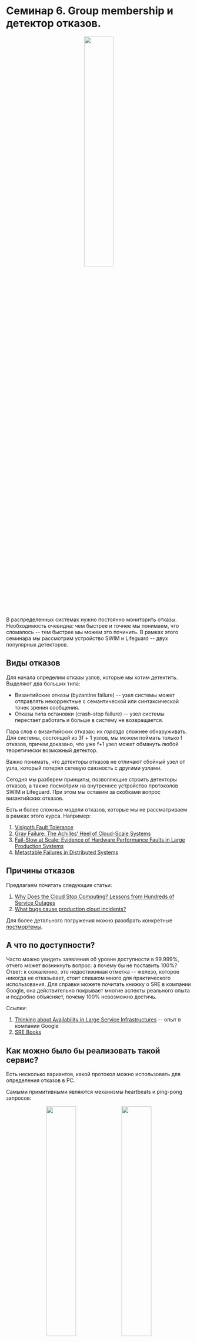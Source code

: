# Семинар 6. Group membership и детектор отказов.

<p align="center"><img src="./media/failure-detector.jpg" width="40%" /></p>

В распределенных системах нужно постоянно мониторить отказы. Необходимость очевидна: чем быстрее и точнее мы понимаем, что сломалось -- тем быстрее мы можем это починить. В рамках этого семинара мы рассмотрим устройство SWIM и Lifeguard -- двух популярных детекторов.

## Виды отказов

Для начала определим отказы узлов, которые мы хотим детектить. Выделяют два больших типа:

- Византийские отказы (byzantine failure) -- узел системы может отправлять некорректные с семантической или синтаксической точек зрения сообщения.
- Отказы типа остановки (crash-stop failure) -- узел системы перестает работать и больше в систему не возвращается.

Пара слов о византийских отказах: их *гораздо* сложнее обнаруживать. Для системы, состоящей из 3f + 1 узлов, мы можем поймать только f отказов, причем доказано, что уже f+1 узел может обмануть любой теоретически возможный детектор.

Важно понимать, что детекторы отказов не отличают сбойный узел от узла, который потерял сетевую связность с другими узлами.

Сегодня мы разберем принципы, позволяющие строить детекторы отказов, а также посмотрим на внутреннее устройство протоколов SWIM и Lifeguard. При этом мы оставим за скобками вопрос византийских отказов.

Есть и более сложные модели отказов, которые мы не рассматриваем в рамках этого курса. Например:

1. [Visigoth Fault Tolerance](https://www.dpss.inesc-id.pt/~rodrigo/vft_eurosys15.pdf)
2. [Gray Failure: The Achilles’ Heel of Cloud-Scale Systems](https://www.microsoft.com/en-us/research/wp-content/uploads/2017/06/paper-1.pdf)
3. [Fail-Slow at Scale: Evidence of Hardware Performance Faults in Large Production Systems](https://www.usenix.org/conference/fast18/presentation/gunawi)
4. [Metastable Failures in Distributed Systems](https://dl.acm.org/doi/pdf/10.1145/3458336.3465286)

## Причины отказов

Предлагаем почитать следующие статьи:

1. [Why Does the Cloud Stop Computing? Lessons from Hundreds of Service Outages](https://ucare.cs.uchicago.edu/pdf/socc16-cos.pdf)
1. [What bugs cause production cloud incidents?](https://people.cs.uchicago.edu/~shanlu/paper/hotos19_azure.pdf)

Для более детального погружения можно разобрать конкретные [постмортемы](https://github.com/danluu/post-mortems).

## А что по доступности?

Часто можно увидеть заявления об уровне доступности в 99.999%, отчего может возникнуть вопрос: а почему бы не поставить 100%? Ответ: к сожалению, это недостижимая отметка -- железо, которое никогда не отказывает, стоит слишком много для практического использования. Для справки можете почитать книжку о SRE в компании Google, она действительно покрывает многие аспекты реального опыта и подробно объясняет, почему 100% невозможно достичь.

Ссылки:

1. [Thinking about Availability in Large Service Infrastructures](https://research.google/pubs/thinking-about-availability-in-large-service-infrastructures/) --
   опыт в компании Google
1. [SRE Books](https://sre.google/books/)

## Как можно было бы реализовать такой сервис?

Есть несколько вариантов, какой протокол можно использовать для определения отказов в РС.

Самыми примитивными являются механизмы heartbeats и ping-pong запросов:

<p align="center">
   <img src="./media/heartbeats.jpg" width="40%" />
   <img src="./media/ping-basic.jpg" width="40%" />
</p>

Преимущества -- простая реализация. Недостатки -- большая нагрузка на сеть в схеме "каждый с каждым".

## SWIM

<p align="center"><img src="./media/swim-basic.jpg" width="40%" /></p>

*S*calable *W*eakly-consistent *I*nfection-style Process Group *M*embership Protocol -- протокол, [опубликованный](https://www.cs.cornell.edu/projects/Quicksilver/public_pdfs/SWIM.pdf) в 2002 году. В то время масштабы были совершенно иные и только единичные институты и компании могли иметь около 100+ компьютеров, в статье примеры приведены только лишь на кластере из 55 машин, что в то время являлось огромным достижением.

Важно, что детекторы можно строить с weakly-consistent (то есть когда-нибудь машины кластера узнают) гарантиями.

SWIM в своём основании имеет алгоритм Gossip, но только спрашивается ровно один процесс. Каждый узел A выбирает одного случайного соседа B, которому он отправляет сообщение ping. Узел B, получивший такое сообщение, в ответ отправляет сообщение ack. Если же A видит ответ узла B, то B считается живым процессом. Такие раунды проходят с интервалом $T$, он фиксирован в протоколе и никогда не меняется, даже если сеть начинает деградировать повсеместно, эта одна из отличительных особенностей протокола, о недостатках которой мы поговорим ниже.

Каждый процесс поддерживает список всех известных для него участников системы. В отличие от heartbeats, где каждый узел посылает каждому узлу сообщение о том, что он жив, количество сообщений за один раунд в SWIM растет линейно от количества узлов.

В случае, если ответ не дошел, узел, отправивший изначально запрос, инициирует "дозвон" остальных узлов. В протоколе зафиксировано число $k$ -- количество узлов, которым будет отправлен запрос ping-req. При получении этого запроса, машина должна отправить ping машине под вопросом и ретранслировать ответ обратно. На практике $k$ выбирают константным -- оно выбрано так, потому что если процесс мёртв и не отвечает хотя бы двум независимым, то с большой вероятностью что-то не так с самим процессом. Авторы статьи предлагают брать $k$ равным трём.

<p align="center"><img src="./media/swim-ping-req.jpg" width="40%" /></p>

В случае, если indirect pings, не сработали, то машина под вопросом объявляется отказавшей, и информация об этом отправляется всем остальным посредствам какого-нибудь gossip протокола (в простейшем случае -- IP Multicast).

<p align="center"><img src="./media/swim-multicast.jpg" width="40%" /></p>

Посчитаем вероятности. Пусть $n$ -- количество всего процессов в системе, $q_f$ -- дробная часть количества неотказавших процессов. Также предположим, что у всех процессов есть список всех других из $n$ узлов. Тогда вероятность того, что данный процесс будет выбран в качестве ping равна:

$$1-(1 - \frac{1}{n - 1})^{nq_f}$$

Так происходит, потому что всего живо $nq_f$ процессов, вероятность каждого выбрать не данного равна $1 - \frac{1}{n - 1}$, значит для выбора данного надо вычесть это число из единицы.

Отсюда имеем следующее среднее время детекции отказа при достаточно больших $n$:

$$\frac{T}{1 - e^{-q_f}}$$

При этом, каждый корректный узел может быть объявлен отказавшим из-за потери пакетов сетью. Пусть $q_{ml}$ -- вероятность доставки пакета (это число должно быть достаточно большим, на практике рассчитывают от 0.9-0.95). В статье авторы приводят следующую формулу для вероятности ложного срабатывания детектора из-за потерь пакетов:

$$q_f(1 - q_{ml}^2)(1 - q_fq_{ml}^4)^k\frac{1}{1 - e^{-q_f}}$$

Вывод этой формулы Вы можете посмотреть в [этой статье](https://www.cs.cornell.edu/projects/Quicksilver/public_pdfs/On%20Scalable.pdf), там ничего сложного, предел и простая логика о том, что ping не ответил и все из $k$ упавшие или не доставили хотя бы один из 4 процессов. Последний множитель отвечает за время, сколько мы должны ждать, чтобы процесс был выбран как ping target.

С помощью этой формулы можно подбирать $k$. Например, если 90% процессов работают при 90% доступности сети, то вероятность ложного срабатывания детектора равна около 0.02 при $k=3$. В целом 1-2% это достаточно стандартные числа для классического SWIM протокола в обнаружении ложноположительных результатов.

Когда какой-то процесс замечает, что другой узел является упавшим, то этот процесс начинает рассылать вместе с ping и ping-req запросами информацию о том, кого процесс считает упавшим. Это сделано для того, чтобы об этом обнаружении узнали остальные участники системы. Раунды Gossip позволяют распространять эту информацию достаточно быстро. Эта информация распространяется по дифференциальному уравнению по времени $t$ и математическое ожидание равно:

$$\frac{dx}{dt} = \left(\frac{2}{n} - \frac{1}{n^2}\right)x(n - x) \Rightarrow x = \frac{n}{1 %2B (n - 1)e^{-(2 - 1/n)t}}$$

Относитесь к этой формуле как к скорости распространения по разрезу с вероятностью соединения упавшего (инфицированного) и неупавшего процесса. Получается, что чтобы практически все знали об инфицированном достаточно $O(\log n)$ раундов, на практике берут строго логарифм, и SWIM за это время сходится с большой вероятностью.

Другим доказательством такой асимптотики является тот факт, что случайный граф, где из каждой вершины выходит $2 \log n$ случайных ребёр из каждой вершины с большой вероятностью будет [связным](https://mathoverflow.net/questions/60075/connectivity-of-the-erd%C5%91s-r%C3%A9nyi-random-graph).

В целом при интервале в 0.2 секунды и с 10% потерей пакетов и 10% упавшими узлами сходимость SWIM составит около 3.5 секунд, когда все узнают о состоянии всех других узлов:

<p align="center"><img src="./media/swim-convergence.png" width="80%" /></p>

## Suspicion Mechanism

Так как железо нестабильно, и иногда узлы могут просто уходить в себя на несколько секунд или просто срабатывать ложноположительные отказы из-за сети, то хочется как-то уменьшать такие проблемы. Конечно, можно увеличивать $k$, но такое решение спасает только от проблемы нестабильности сети, но не от проблемы того, что процесс решит подумать какое-то время. Для этого SWIM (и в последствии Lifeguard) вводит Suspicion механизм, когда другие узлы не сразу считают неответивший процесс упавшим, а "подозревают" его какое-то время. То есть если процесс A не получил подтверждение от процесса B, то A не считает B сразу упавшим, а только подозревает его. Одновременно процесс A рассылает свое подозрение всем остальным процессам при ping и ping-req запросах. Процессы, которые получили такое сообщение, тоже помечают B подозрительным. Подозрительные процессы считаются неупавшими, но если к ним задают ping запрос, и они отвечают, то всем рассылается Alive сообщение.

Далее у подозрительного процесса B есть время $T'$, которое используется для того, чтобы он ответил на ping утвердительно -- показал, что он жив. Это время берётся с запасом, чтобы знать с большой вероятностью, что кто-то сделает ping запрос к этому упавшему процессу.

1. Если процесс B показал, что он жив процессу C, то C начинает распространять эту информацию всем остальным (Alive).
1. Если процесс B в течение таймаута не ответил процессу, то начинается распространение подтверждения информации, о том, что процесс мёртв (Confirm).

У такого подхода есть проблема, что некоторые процессы могут не успеть получить подтверждение и считать процесс B мёртвым (и даже начинать это распространять). Для решения этой проблемы с каждым процессом связан счетчик incarnation number, который может увеличивать только сам процесс. Делает он это тогда, когда обнаруживает, что его подозревают. Также каждый процесс хранит в своём membership list последнее известное ему значение incarnation number другого процесса. Incarnation number добавляется в ответы на ping, и при распространении Alive, новое значение нивелирует все остальные сообщения с меньшими значениями. Сообщение Suspect нивелирует все "меньшие" Suspect и "не большие" Alive, а также все Confirm. А если уж пришло Confirm и не пришло никакое Alive до этого или Suspect, то процесс всё-таки будет считаться умершим. Выбирать $T'$ стоит как $C T \log n$ для достаточной константы $C$, чтобы знать, что сообщения Suspect всем доставятся и не раньше, чем начнётся распространение Confirm.

Такой механизм позволяет уменьшать ложноположительные срабатывания детектора, но в то же время может увеличивать время, когда упавший процесс правильно обнаруживается как упавший. Стоит отметить, что это является расширением протокола, а не его обязательной частью. Часто в реализациях этого протокола эту часть опускают из-за сложности.

SWIM долгое время (да и сейчас) является стандартом в обнаружении отказов в weak consistency модели. Например, система [Tarantool](https://slides.com/gerold103/swim-fosdem2020) использует его.

В системе [Serf](https://github.com/hashicorp/serf) этот алгоритм был долгое время основным методом обнаружения отказов. Было достаточно случаев жалоб пользователей, что при деградации сети или DDOS атаке SWIM не показывал себя лучшим образом. Многие процессы начинали мигать то рабочими, то нерабочими, и SWIM не подстраивался под такие аномалии. В том числе потому, что у этого протокола не существует никакого динамического изменения времен, и такой протокол очень уязвим к временным сложностям в сетевом взаимодействии. Поэтому разработчики Serf пришли к своему протоколу, который они назвали Lifeguard.

## Lifeguard

[Lifeguard](https://arxiv.org/pdf/1707.00788.pdf) в своей основе содержит SWIM с Suspicion Mechanism и некоторыми модификациями. Во-первых, на запросы ping-req при истечении 80% таймаута запроса будет возвращаться nack сообщение. Оно показывает, что что-то долго подозрительный процесс отвечает. Если пришёл ack после nack, то nack нивелируется. Во-вторых, каждый узел хранит о себе специальное число, которое называется $LHM$ (Local Health Multiplier). Это число не может быть меньше 0 и больше $S$ (авторы предлагают брать 8), и по умолчанию равно 0. Изменения этого числа происходят так:

1. -1, если нам ответили ack на ping или ping-req (всё хорошо)
1. +1, если ping не получил ответа (может быть проблема в нас?)
1. +1, если нас заподозрили в падении. Для этого надо дополнить Suspicion Mechanism, чтобы тот кто нас пингует попутно сообщал о том, что нас подозревают.
1. +1, если на ping-req нам не пришёл nack (значит до нас не дошло никакое подтверждение)

Значение $LHM$ линейно увеличивает интервал того, с какой частотой мы пингуем другие процессы, он вычисляется как $T \cdot (LHM + 1)$. Аналогично линейно увеличиваем таймаут ожидания ответов ack на запросы по ping, ping-req. Такой подход помогает лучше понимать своё состояние и достаточно быстро подстраиваться под оптимальные таймауты в зависимости от состояния сети на узле. Такая эвристика называется Local Health Aware Probe.

Другой эвристикой является небольшая модификация Suspicion Mechanism: мы увеличим таймаут при подозрении процесса A, и как только другие процессы начнут также подозревать A, начнём этот таймаут уменьшать, так как если уж и другие стали подозревать процесс, скорее всего проблема стабильна. Также мы введём минимальные и максимальные таймауты, и авторы предлагают уменьшать таймаут с логарифмическим шагом:

$$SuspicionTimeout = \max(Min, Max - (Max - Min)\frac{\log(C + 1)}{\log(k + 1)})$$

Где $C$ -- количество подтверждающих процессов о том, что процесс A подозрительный. Min и Max авторы советуют брать как $5 \log_{10}(n) T$ и $6 Min$ соответственно. Интуицию за константами можете посмотреть в оригинальной [статье](https://arxiv.org/pdf/1707.00788.pdf). Эту эвристику авторы назвали Local Health Aware Suspicion (на рисунке ниже Dogpile).

И последняя эвристика -- рассылать suspicion идентификатор при запросе ping. Как уже показано выше в Local Health Aware Probe это нужно для лучшего подстраивания таймаутов и на 1 раунд более быстрого распространения Alive сообщения. Эта эвристика называется Buddy System.

В итоге получается сильное сокращение ложноположительных результатов (>98%), как и по отдельности, так и вместе при практически любых конфигурациях падений:

<p align="center"><img src="./media/lifeguard-fp.png" width="80%" /></p>

Количество сообщений у Lifeguard протокола больше, так как надо посылать обратно nack. Время обнаружения тоже должно увеличиться, потому что надо дольше ждать, чем в стандартном Suspicion Mechanism. Автор в докладе рассказывает, что на медиане наблюдалось только 2% замедление обнаружения отказов, а также 7% и 16% на 99 и 99.9 перцентилях. А количество сообщений и данных увеличилось в среднем на 12% при достаточно нестабильной сети >20% падений и на только 3%, если система достаточно стабильна (не более 1% падений).

Этот протокол был внедрён в системы Serf и Consul и хорошо себя зарекомендовал. Советуем посмотреть доклады одного из авторов Lifeguard:

- [Making Gossip More Robust with Lifeguard](https://www.youtube.com/watch?v=u-a7rVJ6jZY)
- [Lifeguard: Failure Detection in the Era of Gray Failures](https://www.hashicorp.com/resources/failure-detection-in-the-era-of-gray-failures)

## Другие детекторы отказов

1. [The Phi Accrual Failure Detector](http://paperhub.s3.amazonaws.com/f516fdfa940caa08c679d3946b273128.pdf) — используется в [Cassandra](https://docs.datastax.com/en/cassandra-oss/3.0/cassandra/architecture/archDataDistributeFailDetect.html) и [Akka](https://doc.akka.io/docs/akka/current/typed/failure-detector.html)
2. [FALCON](https://www.cs.utexas.edu/falcon/papers/falcon-sosp11.pdf) и [Albatross](https://www.cs.utexas.edu/falcon/papers/albatross-eurosys2015.pdf) - надежные детекторы, которые никогда не ошибаются за счёт остановки или изоляции подозреваемых компонентов 

